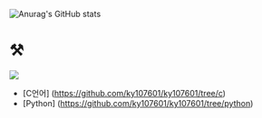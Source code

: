 ![Anurag's GitHub stats](https://github-readme-stats.vercel.app/api?username=ky107601&hide=stars,contribs,prs&theme=graywhite)


# ⚒️
<img src="https://img.shields.io/badge/C-A8B9CC?style=for-the-badge&logo=C&logoColor=white">

- [C언어] (https://github.com/ky107601/ky107601/tree/c)
- [Python] (https://github.com/ky107601/ky107601/tree/python)
